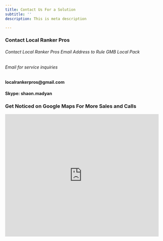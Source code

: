 ```yaml
---
title: Contact Us For a Solution
subtitle: ''
description: This is meta description

---
```

<div class="col-md-6 mb-4">
<div class="p-5 shadow rounded-lg">
<h3 class="mb-4 check-mark">Contact Local Ranker Pros</h3>
<h6>Contact Local Ranker Pros
Email Address to Rule GMB Local Pack</h6>

<h6>Email for service inquiries

</h6>
<h4>localrankerpros@gmail.com</h4>
<h4>Skype: shaon.madyan</h4>
</div>
</div>

<div class="col-md-6 mb-4">
<div class="p-5 shadow rounded-lg">
<h3 class="mb-4 check-mark">Get Noticed on Google Maps For More Sales and Calls</h3>
<p><iframe src="https://www.google.com/maps/embed?pb=!1m12!1m8!1m3!1d53266.2702163244!2d-94.0938741!3d33.4456097!3m2!1i1024!2i768!4f13.1!2m1!1slocal%20ranking%20company%20texas!5e0!3m2!1sen!2sbd!4v1634384705378!5m2!1sen!2sbd" width="500" height="400" style="border:0;" allowfullscreen="" loading="lazy"></iframe></p> </div> </div>